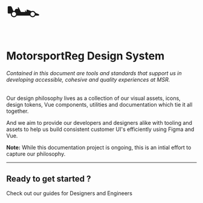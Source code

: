 <script setup>
  import { MSRDocNavCardsRow, MSRDocNavCards } from '../../index';
</script>

<span style="font-size: 72px">🏎️ </span>

# MotorsportReg Design System

###### Contained in this document are tools and standards that support us in developing accessible, cohesive and quality experiences at MSR.

Our design philosophy lives as a collection of our visual assets, icons, design tokens, Vue components, utilities and documentation which tie it all together.

And we aim to provide our developers and designers alike with tooling and assets to help us build consistent customer UI's efficiently using Figma and Vue.

<strong>Note:</strong> While this documentation project is ongoing, this is an intial effort to capture our philosophy.

---

## Ready to get started ?

Check out our guides for Designers and Engineers

<MSRDocNavCardsRow column="2">
<MSRDocNavCards title="Designers" href="../doc/designer/">
<template #content>Understand our design foundations</template>
</MSRDocNavCards>
<MSRDocNavCards title="Developers" href="../doc/developer/">
<template #content>Resources in code for web</template>
</MSRDocNavCards>
</MSRDocNavCardsRow>
